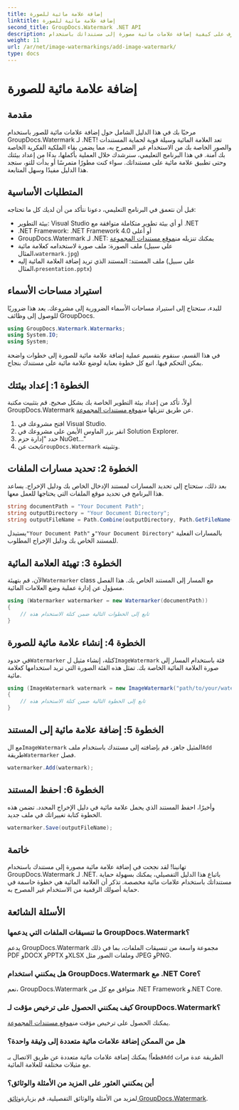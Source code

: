 ```yaml
---
title: إضافة علامة مائية للصورة
linktitle: إضافة علامة مائية للصورة
second_title: GroupDocs.Watermark .NET API
description: تعرف على كيفية إضافة علامات مائية مصورة إلى مستنداتك باستخدام GroupDocs.Watermark لـ .NET من خلال برنامجنا التعليمي التفصيلي خطوة بخطوة.
weight: 11
url: /ar/net/image-watermarkings/add-image-watermark/
type: docs
---
```

# إضافة علامة مائية للصورة

## مقدمة
مرحبًا بك في هذا الدليل الشامل حول إضافة علامات مائية للصور باستخدام GroupDocs.Watermark لـ .NET! تعد العلامة المائية وسيلة قوية لحماية المستندات والصور الخاصة بك من الاستخدام غير المصرح به، مما يضمن بقاء الملكية الفكرية الخاصة بك آمنة. في هذا البرنامج التعليمي، سنرشدك خلال العملية بأكملها، بدءًا من إعداد بيئتك وحتى تطبيق علامة مائية على مستنداتك. سواء كنت مطورًا متمرسًا أو بدأت للتو، ستجد هذا الدليل مفيدًا وسهل المتابعة.
## المتطلبات الأساسية
قبل أن نتعمق في البرنامج التعليمي، دعونا نتأكد من أن لديك كل ما تحتاجه:
- بيئة التطوير: Visual Studio أو أي بيئة تطوير متكاملة متوافقة مع .NET
- .NET Framework: .NET Framework 4.0 أو أعلى
-  GroupDocs.Watermark لـ .NET: يمكنك تنزيله من[موقع مستندات المجموعة](https://releases.groupdocs.com/Watermark/net/)
-  ملف الصورة: ملف صورة لاستخدامه كعلامة مائية (على سبيل المثال،`watermark.jpg`)
- ملف المستند: المستند الذي تريد إضافة العلامة المائية إليه (على سبيل المثال،`presentation.pptx`)
## استيراد مساحات الأسماء
للبدء، ستحتاج إلى استيراد مساحات الأسماء الضرورية إلى مشروعك. يعد هذا ضروريًا للوصول إلى وظائف GroupDocs.
```csharp
using GroupDocs.Watermark.Watermarks;
using System.IO;
using System;
```
في هذا القسم، سنقوم بتقسيم عملية إضافة علامة مائية للصورة إلى خطوات واضحة يمكن التحكم فيها. اتبع كل خطوة بعناية لوضع علامة مائية على مستندك بنجاح.
## الخطوة 1: إعداد بيئتك
 أولاً، تأكد من إعداد بيئة التطوير الخاصة بك بشكل صحيح. قم بتثبيت مكتبة GroupDocs.Watermark عن طريق تنزيلها من[موقع مستندات المجموعة](https://releases.groupdocs.com/Watermark/net/).
1. افتح مشروعك في Visual Studio.
2. انقر بزر الماوس الأيمن على مشروعك في Solution Explorer.
3. حدد "إدارة حزم NuGet..."
4.  بحث عن`GroupDocs.Watermark` وتثبيته.
## الخطوة 2: تحديد مسارات الملفات
بعد ذلك، ستحتاج إلى تحديد المسارات لمستند الإدخال الخاص بك ودليل الإخراج. يساعد هذا البرنامج في تحديد موقع الملفات التي يحتاجها للعمل معها.
```csharp
string documentPath = "Your Document Path";
string outputDirectory = "Your Document Directory";
string outputFileName = Path.Combine(outputDirectory, Path.GetFileName(documentPath));
```
 يستبدل`"Your Document Path"` و`"Your Document Directory"` بالمسارات الفعلية للمستند الخاص بك ودليل الإخراج المطلوب.
## الخطوة 3: تهيئة العلامة المائية
الآن، قم بتهيئة`Watermarker` class مع المسار إلى المستند الخاص بك. هذا الفصل مسؤول عن إدارة عملية وضع العلامات المائية.
```csharp
using (Watermarker watermarker = new Watermarker(documentPath))
{
    // تابع إلى الخطوات التالية ضمن كتلة الاستخدام هذه
}
```
## الخطوة 4: إنشاء علامة مائية للصورة
 في حدود`Watermarker` كتلة، إنشاء مثيل ل`ImageWatermark` فئة باستخدام المسار إلى صورة العلامة المائية الخاصة بك. تمثل هذه الفئة الصورة التي تريد استخدامها كعلامة مائية.
```csharp
using (ImageWatermark watermark = new ImageWatermark("path/to/your/watermark.jpg"))
{
    // تابع إلى الخطوة التالية ضمن كتلة الاستخدام هذه
}
```
## الخطوة 5: إضافة علامة مائية إلى المستند
 مع ال`ImageWatermark` المثيل جاهز، قم بإضافته إلى مستندك باستخدام ملف`Add` طريقة`Watermarker` فصل.
```csharp
watermarker.Add(watermark);
```
## الخطوة 6: احفظ المستند
وأخيرًا، احفظ المستند الذي يحمل علامة مائية في دليل الإخراج المحدد. تضمن هذه الخطوة كتابة تغييراتك في ملف جديد.
```csharp
watermarker.Save(outputFileName);
```
## خاتمة
تهانينا! لقد نجحت في إضافة علامة مائية مصورة إلى مستندك باستخدام GroupDocs.Watermark لـ .NET. باتباع هذا الدليل التفصيلي، يمكنك بسهولة حماية مستنداتك باستخدام علامات مائية مخصصة. تذكر أن العلامة المائية هي خطوة حاسمة في حماية أصولك الرقمية من الاستخدام غير المصرح به.

## الأسئلة الشائعة
### ما تنسيقات الملفات التي يدعمها GroupDocs.Watermark؟
يدعم GroupDocs.Watermark مجموعة واسعة من تنسيقات الملفات، بما في ذلك PDF وDOCX وPPTX وXLSX وملفات الصور مثل JPEG وPNG.
### هل يمكنني استخدام GroupDocs.Watermark مع .NET Core؟
نعم، GroupDocs.Watermark متوافق مع كل من .NET Framework و.NET Core.
### كيف يمكنني الحصول على ترخيص مؤقت لـ GroupDocs.Watermark؟
 يمكنك الحصول على ترخيص مؤقت من[موقع مستندات المجموعة](https://purchase.groupdocs.com/temporary-license/).
### هل من الممكن إضافة علامات مائية متعددة إلى وثيقة واحدة؟
 قطعاً! يمكنك إضافة علامات مائية متعددة عن طريق الاتصال بـ`Add` الطريقة عدة مرات مع مثيلات مختلفة للعلامة المائية.
### أين يمكنني العثور على المزيد من الأمثلة والوثائق؟
 لمزيد من الأمثلة والوثائق التفصيلية، قم بزيارة[وثائق GroupDocs.Watermark](https://tutorials.groupdocs.com/Watermark/net/).